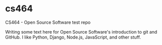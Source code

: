 # cs464
CS464 - Open Source Software test repo

Writing some text here for Open Source Software's introduction to git and GitHub.
I like Python, Django, Node.js, JavaScript, and other stuff. 
